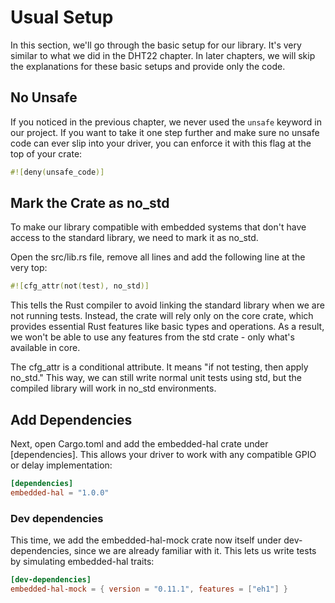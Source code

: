 # Usual Setup

In this section, we'll go through the basic setup for our library.  It's very similar to what we did in the DHT22 chapter. In later chapters, we will skip the explanations for these basic setups and provide only the code.


## No Unsafe

If you noticed in the previous chapter, we never used the `unsafe` keyword in our project.  If you want to take it one step further and make sure no unsafe code can ever slip into your driver, you can enforce it with this flag at the top of your crate:

```rust
#![deny(unsafe_code)]
```


## Mark the Crate as no_std

To make our library compatible with embedded systems that don't have access to the standard library, we need to mark it as no_std.

Open the src/lib.rs file, remove all lines and add the following line at the very top:

```rust
#![cfg_attr(not(test), no_std)]
```

This tells the Rust compiler to avoid linking the standard library when we are not running tests. Instead, the crate will rely only on the core crate, which provides essential Rust features like basic types and operations. As a result, we won't be able to use any features from the std crate - only what's available in core.

The cfg_attr is a conditional attribute. It means "if not testing, then apply no_std." This way, we can still write normal unit tests using std, but the compiled library will work in no_std environments.

## Add Dependencies

Next, open Cargo.toml and add the embedded-hal crate under [dependencies]. This allows your driver to work with any compatible GPIO or delay implementation:

```toml
[dependencies]
embedded-hal = "1.0.0"
```

### Dev dependencies

This time, we add the embedded-hal-mock crate now itself under dev-dependencies, since we are already familiar with it. This lets us write tests by simulating embedded-hal traits:

```toml
[dev-dependencies]
embedded-hal-mock = { version = "0.11.1", features = ["eh1"] }
```
